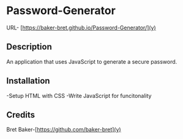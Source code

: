 # Password-Generator
URL- [https://baker-bret.github.io/Password-Generator/](y)
## Description

An application that uses JavaScript to generate a secure password.

## Installation
-Setup HTML with CSS
-Write JavaScript for funcitonality


## Credits
Bret Baker-[https://github.com/baker-bret](y)



